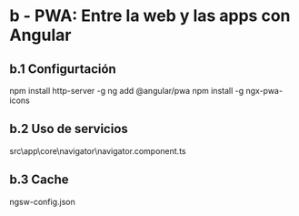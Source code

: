 # b - PWA: Entre la web y las apps con Angular

## b.1 Configurtación
npm install http-server -g
ng add @angular/pwa
npm install -g ngx-pwa-icons

## b.2 Uso de servicios
src\app\core\navigator\navigator.component.ts

## b.3 Cache
ngsw-config.json